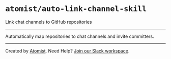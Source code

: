 # `atomist/auto-link-channel-skill`

<!---atomist-skill-description:start--->

Link chat channels to GitHub repositories

<!---atomist-skill-description:end--->

---

<!---atomist-skill-readme:start--->

Automatically map repositories to chat channels and invite committers.

<!---atomist-skill-readme:end--->

---

Created by [Atomist][atomist].
Need Help? [Join our Slack workspace][slack].

[atomist]: https://atomist.com/ "Atomist - How Teams Deliver Software"
[slack]: https://join.atomist.com/ "Atomist Community Slack"
